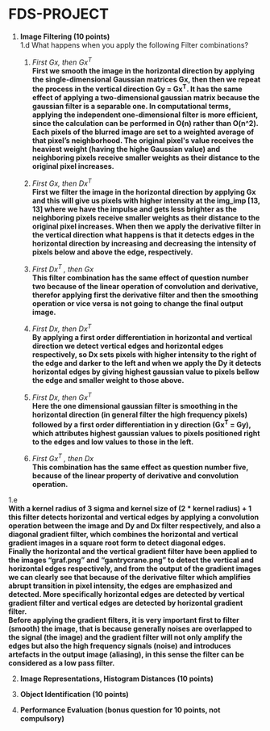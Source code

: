 # FDS-PROJECT

1. **Image Filtering (10 points)**\
1.d What happens when you apply the following Filter combinations? 
    
    1. *First Gx, then Gx<sup>T</sup>*\
    **First we smooth the image in the horizontal direction by applying the single-dimensional Gaussian matrices Gx, then then we repeat the process in the vertical direction 
    Gy = Gx<sup>T</sup>. It has the same effect of applying a two-dimensional gaussian matrix because the gaussian filter is a separable one. In computational terms, 
    applying  the independent one-dimensional filter is more efficient, since the calculation can be performed in O(n) rather than O(n^2).
    Each pixels of the blurred image are set to a weighted average of that pixel’s neighborhood. The original pixel's value receives the heaviest weight
    (having the highe Gaussian value) and neighboring pixels receive smaller weights as their distance to the original pixel increases.**
    
    2. *First Gx, then Dx<sup>T</sup>*\
    **First we filter the image in the horizontal direction by applying Gx and this will give us pixels with higher intensity at the img_imp [13, 13] where we have the impulse
    and gets less brighter as the neighboring pixels receive smaller weights as their distance to the original pixel increases. When then we apply the derivative filter in 
    the vertical direction what happens is that it detects edges in the horizontal direction by increasing and decreasing the intensity of pixels below and above the 
    edge, respectively.**

    
    3. *First Dx<sup>T</sup> , then Gx*\
    **This filter combination has the same effect of question number two because of the linear operation of convolution and derivative, therefor applying first the 
    derivative filter and then the smoothing operation or vice versa is not going to change the final output image.**
    
    4. *First Dx, then Dx<sup>T</sup>*\
    **By applying a first order differentiation in horizontal and vertical direction we detect vertical edges and horizontal edges respectively, so Dx sets pixels with 
    higher intensity to the right of the edge and darker to the left and when we apply the Dy it detects horizontal edges by giving highest gaussian value to pixels bellow 
    the edge and smaller weight to those above.**
    
    5. *First Dx, then Gx<sup>T</sup>*\
    **Here the one dimensional gaussian filter is smoothing in the horizontal direction (in general filter the high frequency pixels) followed by a first order differentiation 
    in y direction (Gx<sup>T</sup> = Gy), which attributes highest gaussian values to pixels positioned right to the edges and low values to those in the left.**
    
    6. *First Gx<sup>T</sup> , then Dx*\
    **This combination has the same effect as question number five, because of the linear property of derivative and convolution operation.**
    
1.e    
**With a kernel radius of 3 sigma and kernel size of (2 * kernel radius) + 1 this filter detects horizontal and vertical edges by applying a convolution operation between the image and Dy and Dx filter respectively, and also a diagonal gradient filter, which combines the horizontal and vertical gradient images in a square root form to detect diagonal edges.**\
**Finally the horizontal and the vertical gradient filter have been applied to the images “graf.png” and “gantrycrane.png” to detect the vertical and horizontal edges respectively, and from the output of the gradient images we can clearly see that because of the derivative filter which amplifies abrupt transition in pixel intensity, the edges are emphasized and detected. More specifically horizontal edges are detected by vertical gradient filter and vertical edges are detected by horizontal gradient filter.\
Before applying the gradient filters, it is very important first to filter (smooth) the image, that is because generally noises are overlapped to the signal (the image) and the gradient filter will not only amplify the edges but also the high frequency signals (noise) and introduces artefacts in the output image (aliasing), in this sense the filter can be considered as a low pass filter.** 



2. **Image Representations, Histogram Distances (10 points)**

3. **Object Identification (10 points)**

4. **Performance Evaluation (bonus question for 10 points, not compulsory)**
